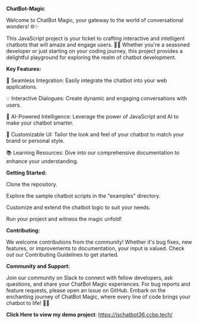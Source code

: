 **ChatBot-Magic**

Welcome to ChatBot Magic, your gateway to the world of conversational wonders! 🌐✨

This JavaScript project is your ticket to crafting interactive and intelligent chatbots that will amaze and engage users. 🚀💬 
Whether you're a seasoned developer or just starting on your coding journey, this project provides a delightful playground for exploring the realm of chatbot development.

**Key Features:**

🔮 Seamless Integration: Easily integrate the chatbot into your web applications.

💡 Interactive Dialogues: Create dynamic and engaging conversations with users.

🤯 AI-Powered Intelligence: Leverage the power of JavaScript and AI to make your chatbot smarter.

🌈 Customizable UI: Tailor the look and feel of your chatbot to match your brand or personal style.

📚 Learning Resources: Dive into our comprehensive documentation to enhance your understanding.

**Getting Started:**

Clone the repository.

Explore the sample chatbot scripts in the "examples" directory.

Customize and extend the chatbot logic to suit your needs.

Run your project and witness the magic unfold!

**Contributing:**

We welcome contributions from the community! Whether it's bug fixes, new features, or improvements to documentation, your input is valued. Check out our Contributing Guidelines to get started.

**Community and Support:**

Join our community on Slack to connect with fellow developers, ask questions, and share your ChatBot Magic experiences.
For bug reports and feature requests, please open an issue on GitHub.
Embark on the enchanting journey of ChatBot Magic, where every line of code brings your chatbot to life! 🎩✨

**Click Here to view my demo project**:  https://jschatbot36.ccbp.tech/
